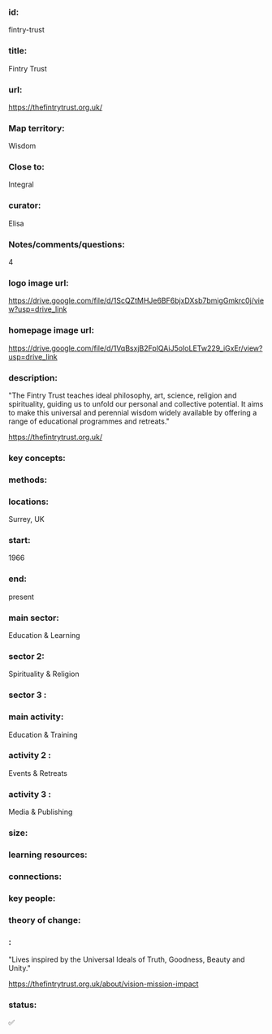 ### id: 
  fintry-trust
### title: 
  Fintry Trust
### url: 
  https://thefintrytrust.org.uk/
### Map territory: 
  Wisdom
### Close to: 
  Integral
### curator: 
  Elisa
### Notes/comments/questions: 
  4
### logo image url: 
  https://drive.google.com/file/d/1ScQZtMHJe6BF6bjxDXsb7bmigGmkrc0j/view?usp=drive_link
### homepage image url: 
  https://drive.google.com/file/d/1VqBsxjB2FplQAiJ5oIoLETw229_iGxEr/view?usp=drive_link
### description: 
  "The Fintry Trust teaches ideal philosophy, art, science, religion and spirituality, guiding us to unfold our personal and collective potential. It aims to make this universal and perennial wisdom widely available by offering a range of educational programmes and retreats."

https://thefintrytrust.org.uk/
### key concepts: 
  
### methods: 
  
### locations: 
  Surrey, UK
### start: 
  1966
### end: 
  present
### main sector: 
  Education & Learning
### sector 2: 
  Spirituality & Religion
### sector 3 : 
  
### main activity: 
  Education & Training
### activity 2 : 
  Events & Retreats
### activity 3 : 
  Media & Publishing
### size: 
  
### learning resources: 
  
### connections: 
  
### key people: 
  
### theory of change: 
  
### : 
  "Lives inspired by the Universal Ideals of Truth, Goodness, Beauty and Unity."

https://thefintrytrust.org.uk/about/vision-mission-impact
### status: 
  ✅
